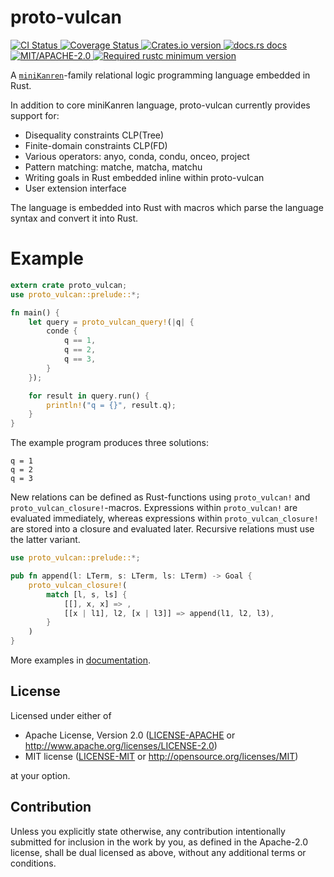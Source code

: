 # proto-vulcan
<!-- CI status -->
<a href="https://github.com/terohuttunen/proto-vulcan/actions">
  <img src="https://github.com/terohuttunen/proto-vulcan/workflows/CI/badge.svg"
    alt="CI Status" />
</a>
<!-- Codecov.io coverage -->
<a href="https://codecov.io/gh/terohuttunen/proto-vulcan">
  <img src="https://codecov.io/gh/terohuttunen/proto-vulcan/branch/master/graph/badge.svg?token=MR666G7GE9"
    alt='Coverage Status' />
  
</a>
<!-- Crates version -->
<a href="https://crates.io/crates/proto-vulcan">
  <img src="https://img.shields.io/crates/v/proto-vulcan.svg"
    alt="Crates.io version" />
</a>
<!-- docs.rs docs -->
<a href="https://docs.rs/proto-vulcan">
  <img src="https://img.shields.io/badge/docs.rs-latest-informational.svg"
    alt="docs.rs docs" />
</a>
<a href=''>
  <img src='https://img.shields.io/badge/license-MIT%2FApache--2.0-informational.svg'
    alt='MIT/APACHE-2.0' />
</a>
<!-- rustc version -->
<a href=''>
  <img src='https://img.shields.io/badge/rustc-1.49.0+-informational.svg'
    alt='Required rustc minimum version' />
</a>

A [`miniKanren`]-family relational logic programming language embedded in Rust.

In addition to core miniKanren language, proto-vulcan currently provides support for:
* Disequality constraints CLP(Tree)
* Finite-domain constraints CLP(FD)
* Various operators: anyo, conda, condu, onceo, project
* Pattern matching: matche, matcha, matchu
* Writing goals in Rust embedded inline within proto-vulcan
* User extension interface

The language is embedded into Rust with macros which parse the language syntax and convert it
into Rust.

[`miniKanren`]: http://minikanren.org


# Example
```rust
extern crate proto_vulcan;
use proto_vulcan::prelude::*;

fn main() {
    let query = proto_vulcan_query!(|q| {
        conde {
            q == 1,
            q == 2,
            q == 3,
        }
    });

    for result in query.run() {
        println!("q = {}", result.q);
    }
}
```
The example program produces three solutions:
```text
q = 1
q = 2
q = 3
```

New relations can be defined as Rust-functions using `proto_vulcan!` and
`proto_vulcan_closure!`-macros. Expressions within `proto_vulcan!` are
evaluated immediately, whereas expressions within `proto_vulcan_closure!`
are stored into a closure and evaluated later. Recursive relations must
use the latter variant.
```rust
use proto_vulcan::prelude::*;

pub fn append(l: LTerm, s: LTerm, ls: LTerm) -> Goal {
    proto_vulcan_closure!(
        match [l, s, ls] {
            [[], x, x] => ,
            [[x | l1], l2, [x | l3]] => append(l1, l2, l3),
        }
    )
}
```
More examples in [documentation](https://docs.rs/proto-vulcan/).

## License

Licensed under either of

 * Apache License, Version 2.0
   ([LICENSE-APACHE](LICENSE-APACHE) or http://www.apache.org/licenses/LICENSE-2.0)
 * MIT license
   ([LICENSE-MIT](LICENSE-MIT) or http://opensource.org/licenses/MIT)

at your option.

## Contribution

Unless you explicitly state otherwise, any contribution intentionally submitted
for inclusion in the work by you, as defined in the Apache-2.0 license, shall be
dual licensed as above, without any additional terms or conditions.
